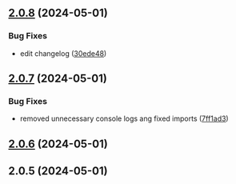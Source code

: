 

## [2.0.8](https://github.com/deprecated-guy/rdpctd/compare/2.0.7...2.0.8) (2024-05-01)


### Bug Fixes

* edit changelog ([30ede48](https://github.com/deprecated-guy/rdpctd/commit/30ede4818d2c142af9ef7a7e437ea0b83d01f62e))

## [2.0.7](https://github.com/deprecated-guy/rdpctd/compare/2.0.6...2.0.7) (2024-05-01)


### Bug Fixes

* removed unnecessary console logs ang fixed imports ([7ff1ad3](https://github.com/deprecated-guy/rdpctd/commit/7ff1ad3f3390315e8a7a636e818fa81924c758e2))

## [2.0.6](https://github.com/deprecated-guy/rdpctd/compare/2.0.5...2.0.6) (2024-05-01)

## 2.0.5 (2024-05-01)
